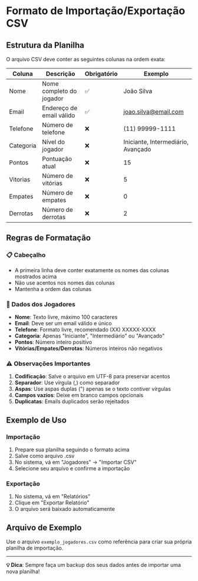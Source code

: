 # Formato de Importação/Exportação CSV

## Estrutura da Planilha

O arquivo CSV deve conter as seguintes colunas na ordem exata:

| Coluna | Descrição | Obrigatório | Exemplo |
|--------|-----------|-------------|----------|
| Nome | Nome completo do jogador | ✅ | João Silva |
| Email | Endereço de email válido | ✅ | joao.silva@email.com |
| Telefone | Número de telefone | ❌ | (11) 99999-1111 |
| Categoria | Nível do jogador | ❌ | Iniciante, Intermediário, Avançado |
| Pontos | Pontuação atual | ❌ | 15 |
| Vitorias | Número de vitórias | ❌ | 5 |
| Empates | Número de empates | ❌ | 0 |
| Derrotas | Número de derrotas | ❌ | 2 |

## Regras de Formatação

### 📋 Cabeçalho
- A primeira linha deve conter exatamente os nomes das colunas mostrados acima
- Não use acentos nos nomes das colunas
- Mantenha a ordem das colunas

### 👤 Dados dos Jogadores
- **Nome**: Texto livre, máximo 100 caracteres
- **Email**: Deve ser um email válido e único
- **Telefone**: Formato livre, recomendado (XX) XXXXX-XXXX
- **Categoria**: Apenas "Iniciante", "Intermediário" ou "Avançado"
- **Pontos**: Número inteiro positivo
- **Vitórias/Empates/Derrotas**: Números inteiros não negativos

### ⚠️ Observações Importantes

1. **Codificação**: Salve o arquivo em UTF-8 para preservar acentos
2. **Separador**: Use vírgula (,) como separador
3. **Aspas**: Use aspas duplas (") apenas se o texto contiver vírgulas
4. **Campos vazios**: Deixe em branco campos opcionais
5. **Duplicatas**: Emails duplicados serão rejeitados

## Exemplo de Uso

### Importação
1. Prepare sua planilha seguindo o formato acima
2. Salve como arquivo .csv
3. No sistema, vá em "Jogadores" → "Importar CSV"
4. Selecione seu arquivo e confirme a importação

### Exportação
1. No sistema, vá em "Relatórios"
2. Clique em "Exportar Relatório"
3. O arquivo será baixado automaticamente

## Arquivo de Exemplo

Use o arquivo `exemplo_jogadores.csv` como referência para criar sua própria planilha de importação.

---

**💡 Dica**: Sempre faça um backup dos seus dados antes de importar uma nova planilha!